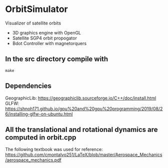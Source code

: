 # OrbitSimulator
Visualizer of satellite orbits  

- 3D graphics engine with OpenGL
- Satellite SGP4 orbit propogator 
- Bdot Controller with magnetorquers


## In the src directory compile with
```
make
```



## Dependencies
GeographicLib: https://geographiclib.sourceforge.io/C++/doc/install.html
GLFW: https://shnoh171.github.io/gpu%20and%20gpu%20programming/2019/08/26/installing-glfw-on-ubuntu.html


## All the translational and rotational dynamics are computed in orbit.cpp
The following textbook was used for reference: https://github.com/cmontalvo251/LaTeX/blob/master/Aerospace_Mechanics/aerospace_mechanics.pdf

